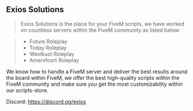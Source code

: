 ## Exios Solutions

<!--

**Here are some ideas to get you started:**

🙋‍♀️ A short introduction - what is your organization all about?
🌈 Contribution guidelines - how can the community get involved?
👩‍💻 Useful resources - where can the community find your docs? Is there anything else the community should know?
🍿 Fun facts - what does your team eat for breakfast?
🧙 Remember, you can do mighty things with the power of [Markdown](https://docs.github.com/github/writing-on-github/getting-started-with-writing-and-formatting-on-github/basic-writing-and-formatting-syntax)
-->

> Exios Solutions is the place for your FiveM scripts, we have worked on countless servers within the FiveM community as listed below:

> - Future Roleplay
> - Today Roleplay
> - Westkust Roleplay
> - Amersfoort Roleplay

We know how to handle a FiveM server and deliver the best results around the board within FiveM, we offer the best high-quality scripts within the FiveM community and make sure you get the most customizability within our scripts-store.

Discord: https://discord.gg/exios
